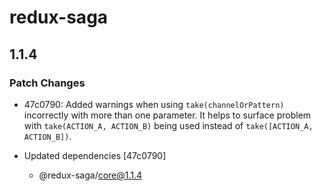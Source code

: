 # redux-saga

## 1.1.4
### Patch Changes

- 47c0790: Added warnings when using `take(channelOrPattern)` incorrectly with more than one parameter. It helps to surface problem with `take(ACTION_A, ACTION_B)` being used instead of `take([ACTION_A, ACTION_B])`.

- Updated dependencies [47c0790]
  - @redux-saga/core@1.1.4
